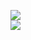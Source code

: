 [![](https://img.shields.io/badge/Made%20With-Github%20Spray-lightgrey.svg?style=for-the-badge&logo=github)](https://github.com/Annihil/github-spray#7693)  
[![](https://i.imgur.com/2DrTn0Z.gif)](https://github.com/Annihil/github-spray)